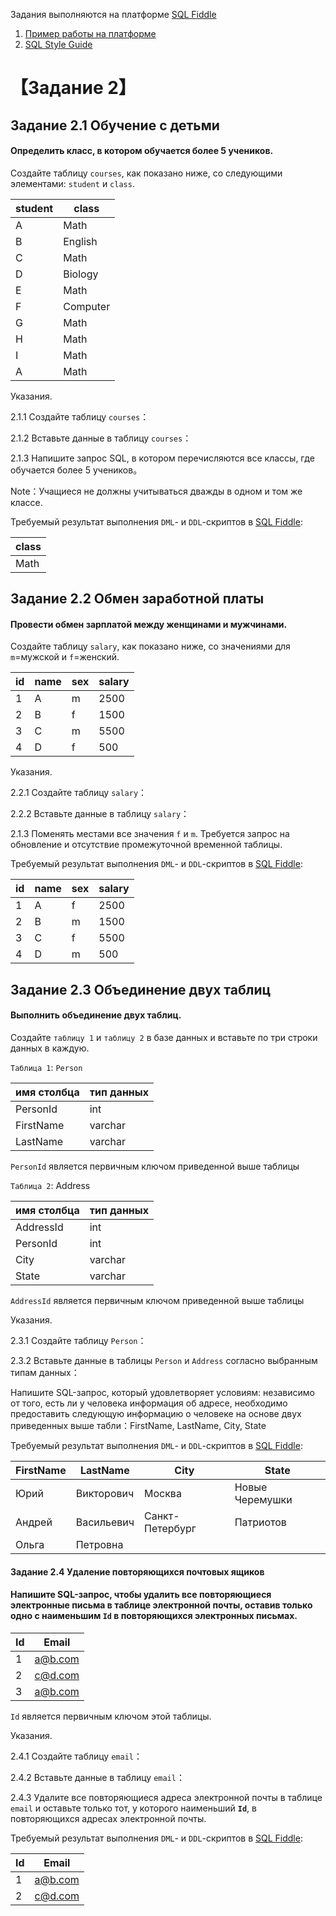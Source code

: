 Задания выполняются на платформе [SQL Fiddle](http://www.sqlfiddle.com/) 

1. [Пример работы на платформе](http://www.sqlfiddle.com/#!9/a6c585/1)
2. [SQL Style Guide](https://www.sqlstyle.guide/)



# 【Задание 2】

## Задание 2.1 Обучение с детьми

#### Определить класс, в котором обучается более 5 учеников.

Создайте таблицу `courses`, как показано ниже, со следующими элементами: `student` и `class`.

| student | class      |
|---------|------------|
| A       | Math       |
| B       | English    |
| C       | Math       |
| D       | Biology    |
| E       | Math       |
| F       | Computer   |
| G       | Math       |
| H       | Math       |
| I       | Math       |
| A       | Math       |

Указания.

2.1.1 Создайте таблицу `courses`：

2.1.2 Вставьте данные в таблицу `courses`：


2.1.3 Напишите запрос SQL, в котором перечисляются все классы, где обучается более 5 учеников。

Note：Учащиеся не должны учитываться дважды в одном и том же классе.

Требуемый результат выполнения `DML`-  и `DDL`-скриптов в [SQL Fiddle](http://www.sqlfiddle.com/):

| class   |
|---------|
| Math    |



## Задание 2.2 Обмен заработной платы

#### Провести обмен зарплатой между женщинами и мужчинами.

Создайте таблицу `salary`, как показано ниже, со значениями для `m`=мужской и `f`=женский.

|id	|name	|sex	|salary|
|-----|-----------|-----------|----------|
|1 	|A   	|m   |	2500  |
|2 |	B   |	f   |	1500   |
|3 	|C   |	m   |	5500   |
|4 |	D   |	f   	|500   |


Указания.

2.2.1 Создайте таблицу `salary`：

2.2.2 Вставьте данные в таблицу `salary`：

2.1.3 Поменять местами все значения `f` и `m`. Требуется запрос на обновление и отсутствие промежуточной временной таблицы.

Требуемый результат выполнения `DML`-  и `DDL`-скриптов в [SQL Fiddle](http://www.sqlfiddle.com/):

|id	|name	|sex|	salary|
|------|-----------|--------|--------------|
|1 	|A   |	f  |	2500   |
|2 	|B   |	m   |	1500   |
|3 |	C   |	f   |	5500   |
|4 |	D   |	m   |	500   |





## Задание 2.3 Объединение двух таблиц

#### Выполнить объединение двух таблиц.


Создайте `таблицу 1` и `таблицу 2` в базе данных и вставьте по три строки данных в каждую.

`Таблица 1`: `Person`

| имя столбца | тип данных |
|-------------|---------|
| PersonId | int |
| FirstName | varchar |
| LastName | varchar |

`PersonId` является первичным ключом приведенной выше таблицы

`Таблица 2`: Address

| имя столбца | тип данных |
|------------|---------|
| AddressId | int |
| PersonId | int |
| City | varchar |
| State | varchar |

`AddressId` является первичным ключом приведенной выше таблицы


Указания.

2.3.1 Создайте таблицу `Person`：


2.3.2 Вставьте данные в таблицы `Person` и `Address` согласно выбранным типам данных：

Напишите SQL-запрос, который удовлетворяет условиям: независимо от того, есть ли у человека информация об адресе, необходимо предоставить следующую информацию о человеке на основе двух приведенных выше табли：FirstName, LastName, City, State

Требуемый результат выполнения `DML`-  и `DDL`-скриптов в [SQL Fiddle](http://www.sqlfiddle.com/):

|FirstName	|LastName	|City|	State|
|------|-----------|--------|--------------|
|Юрий 	|Викторович   |	Москва |	Новые Черемушки |
|Андрей 	|Васильевич   |	Санкт-Петербург |	Патриотов |
|Ольга |	Петровна |	   |	   |



#### Задание 2.4 Удаление повторяющихся почтовых ящиков

#### Напишите SQL-запрос, чтобы удалить все повторяющиеся электронные письма в таблице электронной почты, оставив только одно с наименьшим **`Id`** в повторяющихся электронных письмах.

| Id | Email |
|----|---------|
| 1 | a@b.com |
| 2 | c@d.com |
| 3 | a@b.com |

`Id` является первичным ключом этой таблицы.


Указания.

2.4.1 Создайте таблицу `email`：


2.4.2 Вставьте данные в таблицу `email`：


2.4.3 Удалите все повторяющиеся адреса электронной почты в таблице `email` и оставьте только тот, у которого наименьший **`Id`**, в повторяющихся адресах электронной почты.

Требуемый результат выполнения `DML`-  и `DDL`-скриптов в [SQL Fiddle](http://www.sqlfiddle.com/):

| Id | Email |
|----|------------------|
| 1 | a@b.com |
| 2 | c@d.com |
